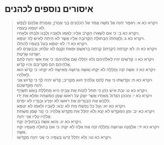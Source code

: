 # איסורים נוספים לכהנים

> ויקרא כא א: וַיֹּאמֶר יְהוָה אֶל מֹשֶׁה אֱמֹר אֶל הַכֹּהֲנִים בְּנֵי אַהֲרֹן; וְאָמַרְתָּ אֲלֵהֶם לְנֶפֶשׁ לֹא יִטַּמָּא בְּעַמָּיו.  
> ויקרא כא ב: כִּי אִם לִשְׁאֵרוֹ הַקָּרֹב אֵלָיו:  לְאִמּוֹ וּלְאָבִיו וְלִבְנוֹ וּלְבִתּוֹ וּלְאָחִיו.  
> ויקרא כא ג: וְלַאֲחֹתוֹ הַבְּתוּלָה הַקְּרוֹבָה אֵלָיו אֲשֶׁר לֹא הָיְתָה לְאִישׁ לָהּ יִטַּמָּא.  
> ויקרא כא ד: לֹא יִטַּמָּא בַּעַל בְּעַמָּיו לְהֵחַלּוֹ.  
> ויקרא כא ה: לֹא יִקְרְחֻה (יִקְרְחוּ) קָרְחָה בְּרֹאשָׁם וּפְאַת זְקָנָם לֹא יְגַלֵּחוּ; וּבִבְשָׂרָם לֹא יִשְׂרְטוּ שָׂרָטֶת.  
> ויקרא כא ו: קְדֹשִׁים יִהְיוּ לֵאלֹהֵיהֶם וְלֹא יְחַלְּלוּ שֵׁם אֱלֹהֵיהֶם:  כִּי אֶת אִשֵּׁי יְהוָה לֶחֶם אֱלֹהֵיהֶם הֵם מַקְרִיבִם וְהָיוּ קֹדֶשׁ.  
> ויקרא כא ז: אִשָּׁה זֹנָה וַחֲלָלָה לֹא יִקָּחוּ וְאִשָּׁה גְּרוּשָׁה מֵאִישָׁהּ לֹא יִקָּחוּ:  כִּי קָדֹשׁ הוּא לֵאלֹהָיו.  
> ויקרא כא ח: וְקִדַּשְׁתּוֹ כִּי אֶת לֶחֶם אֱלֹהֶיךָ הוּא מַקְרִיב; קָדֹשׁ יִהְיֶה לָּךְ כִּי קָדוֹשׁ אֲנִי יְהוָה מְקַדִּשְׁכֶם.  
> ויקרא כא ט: וּבַת אִישׁ כֹּהֵן כִּי תֵחֵל לִזְנוֹת אֶת אָבִיהָ הִיא מְחַלֶּלֶת בָּאֵשׁ תִּשָּׂרֵף.  
> ויקרא כא י: וְהַכֹּהֵן הַגָּדוֹל מֵאֶחָיו אֲשֶׁר יוּצַק עַל רֹאשׁוֹ שֶׁמֶן הַמִּשְׁחָה וּמִלֵּא אֶת יָדוֹ לִלְבֹּשׁ אֶת הַבְּגָדִים אֶת רֹאשׁוֹ לֹא יִפְרָע וּבְגָדָיו לֹא יִפְרֹם.  
> ויקרא כא יא: וְעַל כָּל נַפְשֹׁת מֵת לֹא יָבֹא:  לְאָבִיו וּלְאִמּוֹ לֹא יִטַּמָּא.  
> ויקרא כא יב: וּמִן הַמִּקְדָּשׁ לֹא יֵצֵא וְלֹא יְחַלֵּל אֵת מִקְדַּשׁ אֱלֹהָיו:  כִּי נֵזֶר שֶׁמֶן מִשְׁחַת אֱלֹהָיו עָלָיו אֲנִי יְהוָה.  
> ויקרא כא יג: וְהוּא אִשָּׁה בִבְתוּלֶיהָ יִקָּח.  
> ויקרא כא יד: אַלְמָנָה וּגְרוּשָׁה וַחֲלָלָה זֹנָה אֶת אֵלֶּה לֹא יִקָּח:  כִּי אִם בְּתוּלָה מֵעַמָּיו יִקַּח אִשָּׁה.  
> ויקרא כא טו: וְלֹא יְחַלֵּל זַרְעוֹ בְּעַמָּיו:  כִּי אֲנִי יְהוָה מְקַדְּשׁוֹ.   
 

